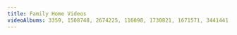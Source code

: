 ```yaml
---
title: Family Home Videos
videoAlbums: 3359, 1508748, 2674225, 116098, 1730821, 1671571, 3441441, 1087859
---
```

